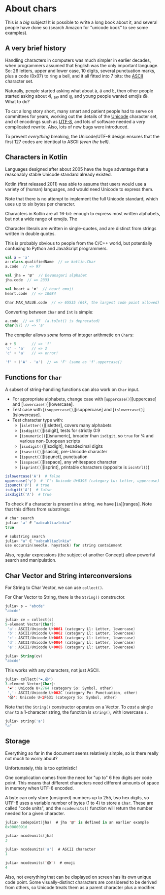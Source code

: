 # About chars

This is a _big_ subject!
It is possible to write a long book about it, and several people have done so (search Amazon for "unicode book" to see some examples).

## A very brief history

Handling characters in computers was much simpler in earlier decades, when programmers assumed that English was the only important language.
So: 26 letters, upper and lower case, 10 digits, several punctuation marks, plus a code (0x07) to ring a bell, and it all fitted into 7 bits: the [ASCII][ascii] character set.

Naturally, people started asking what about à, ä and Ł, then other people started asking about ऄ, ஹ and ญ, and young people wanted emojis 😱.
What to do?

To cut a long story short, many smart and patient people had to serve on committees for years, working out the details of the [Unicode][unicode] character set, and of encodings such as [UTF-8][utf-8], and lots of software needed a _very_ complicated rewrite.
Also, lots of new bugs were introduced.

To prevent _everything_ breaking, the Unicode/UTF-8 design ensures that the first 127 codes are identical to ASCII _(even the bell)_.

## Characters in Kotlin

Languages designed after about 2005 have the huge advantage that a reasonably stable Unicode standard already existed.

Kotlin (first released 2011) was able to assume that users would use a variety of (human) languages, and would need Unicode to express them.

Note that there is no attempt to implement the full Unicode standard, which uses up to six bytes per character.

Characters in Kotlin are all 16-bit: enough to express most written alphabets, but not a wide range of emojis.
The 

Character literals are written in single-quotes, and are distinct from strings written in double quotes.

This is probably obvious to people from the C/C++ world, but potentially confusing to Python and JavaScript programmers.

```kotlin
val a = 'a'
a::class.qualifiedName  // => kotlin.Char
a.code  // => 97

val jha = 'झ'  // Devanagari alphabet
jha.code  // => 2333

val heart = '❤'  // heart emoji
heart.code  // => 10084

Char.MAX_VALUE.code  // => 65535 (64k, the largest code point allowed)
```

Converting between `Char` and `Int` is simple:

```kotlin
a.code  // => 97  (a.toInt() is deprecated)
Char(97) // => 'a'
```

The compiler allows _some_ forms of integer arithmetic on `Char`s:

```kotlin
a + 5       // => 'f'
'c' - 'a'   // => 2
'c' + 'a'   // => error!

'f' + ('A' - 'a')  // => 'F' (same as 'f'.uppercase()
```

## Functions for `Char`

A subset of string-handling functions can also work on `Char` input.

- For appropriate alphabets, change case with [`uppercase()`][uppercase] and [`lowercase()`][lowercase].
- Test case with [`isuppercase()`][isuppercase] and [`islowercase()`][islowercase].
- Test character type with:
    - [`isletter()`][isletter], covers many alphabets
    - [`isdigit()`][isdigit], tests for strictly 0:9
    - [`isnumeric()`][isnumeric], broader than `isdigit`, so `true` for ¾ and various non-European scripts
    - [`isxdigit()`][isxdigit], hexadecimal digits
    - [`isascii()`][isascii], pre-Unicode character
    - [`ispunct()`][ispunct], punctuation
    - [`isspace()`][isspace], any whitespace character
    - [`isprint()`][isprint], printable characters (opposite is `iscntrl()`)

```julia
islowercase('A')  # false
uppercase('γ')  # 'Γ': Unicode U+0393 (category Lu: Letter, uppercase)
ispunct('@')  # true
isdigit('A')  # false
isxdigit('A')  # true
```
To check if a character is present in a string, we have [`in`][ranges].
Note that this differs from substrings:

```kotlin
# char search
julia> 'a' ∈ "xabcahliazlnkiw"
true

# substring search
julia> "a" ∈ "xabcahliazlnkiw"
use occursin(needle, haystack) for string containment
```

Also, regular expressions (the subject of another Concept) allow powerful search and manipulation.

## Char Vector and String interconversions

For String to Char Vector, we can use `collect()`.

For Char Vector to String, there is the `String()` constructor.

```kotlin
julia> s = "abcde"
"abcde"

julia> cv = collect(s)
5-element Vector{Char}:
 'a': ASCII/Unicode U+0061 (category Ll: Letter, lowercase)
 'b': ASCII/Unicode U+0062 (category Ll: Letter, lowercase)
 'c': ASCII/Unicode U+0063 (category Ll: Letter, lowercase)
 'd': ASCII/Unicode U+0064 (category Ll: Letter, lowercase)
 'e': ASCII/Unicode U+0065 (category Ll: Letter, lowercase)

julia> String(cv)
"abcde"
```

This works with any characters, not just ASCII.

```kotlin
julia> collect("❤,😱")
3-element Vector{Char}:
 '❤': Unicode U+2764 (category So: Symbol, other)
 ',': ASCII/Unicode U+002C (category Po: Punctuation, other)
 '😱': Unicode U+1F631 (category So: Symbol, other)
```

Note that the `String()` constructor operates on a Vector.
To _cast_ a single `Char` to a 1-character string, the function is `string()`, with lowercase `s`.

```kotlin
julia> string('a')
"a"
```

## Storage

Everything so far in the document seems relatively simple, so is there really not much to worry about?

Unfortunately, this is too optimistic!

One complication comes from the need for "up to" 6 hex digits per code point.
This means that different characters need different amounts of space in memory when UTF-8 encoded.

A byte can only store (unsigned) numbers up to 255, two hex digits, so UTF-8 uses a variable number of bytes (1 to 4) to store a `Char`.
These are called "code units", and the `ncodeunits()` function will return the number needed for a given character.

```kotlin
julia> codepoint(jha)  # jha 'झ' is defined in an earlier example
0x0000091d

julia> ncodeunits(jha)
3

julia> ncodeunits('a')  # ASCII character
1

julia> ncodeunits('😱')  # emoji
4
```

Also, not everything that can be displayed on screen has its own unique code point.
Some visually-distinct characters are considered to be derived from others, so Unicode treats them as a parent character plus a modifier.


[ascii]: https://en.wikipedia.org/wiki/ASCII
[unicode]: https://home.unicode.org/
[utf-8]: https://en.wikipedia.org/wiki/UTF-8
